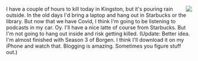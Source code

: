 <img src="http://scripting.com/images/2020/10/13/officeChair.png" border="0" align="right">I have a couple of hours to kill today in Kingston, but it's pouring rain outside. In the old days I'd bring a laptop and hang out in Starbucks or the library. But now that we have Covid, I think I'm going to be listening to podcasts in my car. Oy. I'll have a nice latte of course from Starbucks. But I'm not going to hang out inside and risk getting killed. (Update: Better idea. I'm almost finished with Season 3 of Borgen. I think I'll download it on my iPhone and watch that. Blogging is amazing. Sometimes you figure stuff out.)
